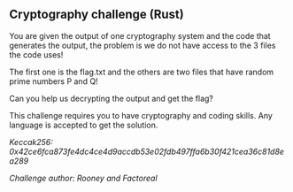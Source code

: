 ## Cryptography challenge (Rust)

You are given the output of one cryptography system and the code that generates the output, the problem is we do not have access to the 3 files the code uses!

The first one is the flag.txt and the others are two files that have random prime numbers P and Q!

Can you help us decrypting the output and get the flag?

This challenge requires you to have cryptography and coding skills. Any language is accepted to get the solution.

_Keccak256: 0x42ce6fca873fe4dc4ce4d9accdb53e02fdb497ffa6b30f421cea36c81d8ea289_

_Challenge author: Rooney and Factoreal_

